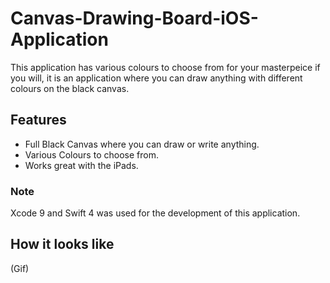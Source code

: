 # Canvas-Drawing-Board-iOS-Application
This application has various colours to choose from for your masterpeice if you will, it is an application where you can draw anything with different colours on the black canvas.

## Features
* Full Black Canvas where you can draw or write anything.
* Various Colours to choose from.
* Works great with the iPads.

### Note
Xcode 9 and Swift 4 was used for the development of this application.

## How it looks like
(Gif)

